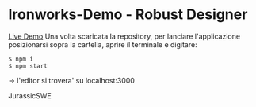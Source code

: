 # Ironworks-Demo - Robust Designer
[Live Demo](https://jurassicswe.github.io/Ironworks-App/public/)
Una volta scaricata la repository, per lanciare l'applicazione posizionarsi sopra la cartella, aprire il terminale e digitare:

    $ npm i
    $ npm start

-> l'editor si trovera' su localhost:3000

JurassicSWE

